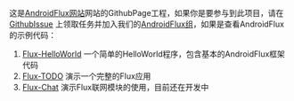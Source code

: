 这是[AndroidFlux网站](http://androidflux.github.io/)网站的GithubPage工程，如果你是要参与到此项目，请在 [GithubIssue](https://github.com/androidflux/androidflux.github.io/issues)
上领取任务并加入我们的[AndroidFlux组](https://github.com/androidflux)，如果是查看AndroidFlux的示例代码：

1. [Flux-HelloWorld](https://github.com/androidflux/flux) 一个简单的HelloWorld程序，包含基本的AndroidFlux框架代码
2. [Flux-TODO](https://github.com/androidflux/AFlux-TodoList) 演示一个完整的Flux应用
3. [Flux-Chat](https://github.com/androidflux/AFlux-Chat) 演示Flux联网模块的使用，目前还在开发中
